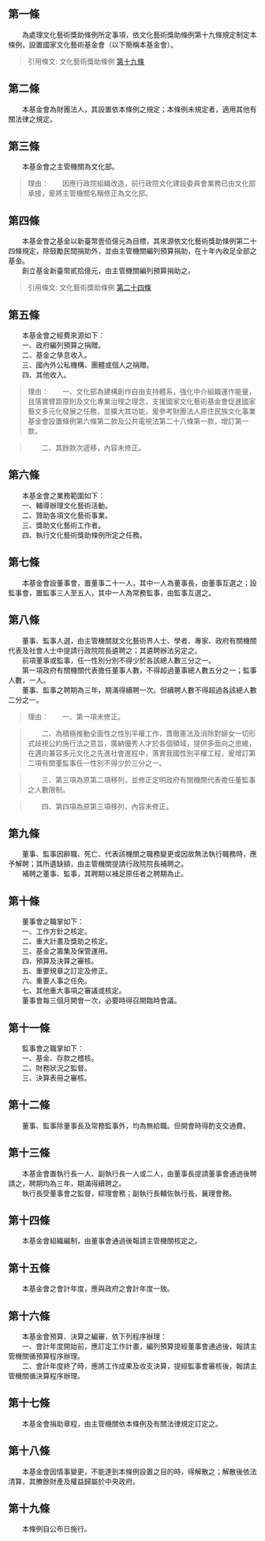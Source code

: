 第一條 
-------
　　為處理文化藝術獎助條例所定事項，依文化藝術獎助條例第十九條規定制定本條例，設置國家文化藝術基金會（以下簡稱本基金會）。  
> 引用條文: 文化藝術獎助條例 [第十九條](../../文化觀光/文化政務/文化藝術獎助條例.md#第十九條-國家文化藝術基金會之設置)



第二條 
-------
　　本基金會為財團法人，其設置依本條例之規定；本條例未規定者，適用其他有關法律之規定。  


第三條 
-------
　　本基金會之主管機關為文化部。  
> 理由：　　因應行政院組織改造，前行政院文化建設委員會業務已由文化部承接，爰將主管機關名稱修正為文化部。



第四條 
-------
　　本基金會之基金以新臺幣壹佰億元為目標，其來源依文化藝術獎助條例第二十四條規定，除鼓勵民間捐助外，並由主管機關編列預算捐助，在十年內收足全部之基金。  
　　創立基金新臺幣貳拾億元，由主管機關編列預算捐助之。  
> 引用條文: 文化藝術獎助條例 [第二十四條](../../文化觀光/文化政務/文化藝術獎助條例.md#第二十四條-基金來源)



第五條 
-------
　　本基金會之經費來源如下：  
　　一、政府編列預算之捐贈。  
　　二、基金之孳息收入。  
　　三、國內外公私機構、團體或個人之捐贈。  
　　四、其他收入。  
> 理由：　　一、文化部為建構創作自由支持體系，強化中介組織運作能量，且落實臂距原則及文化專業治理之理念，支援國家文化藝術基金會促進國家藝文多元化發展之任務，並擴大其功能，爰參考財團法人原住民族文化事業基金會設置條例第六條第二款及公共電視法第二十八條第一款，增訂第一款。

> 　　二、其餘款次遞移，內容未修正。



第六條 
-------
　　本基金會之業務範圍如下：  
　　一、輔導辦理文化藝術活動。  
　　二、贊助各項文化藝術事業。  
　　三、獎助文化藝術工作者。  
　　四、執行文化藝術獎助條例所定之任務。  


第七條 
-------
　　本基金會設董事會，置董事二十一人，其中一人為董事長，由董事互選之；設監事會，置監事三人至五人，其中一人為常務監事，由監事互選之。  


第八條 
-------
　　董事、監事人選，由主管機關就文化藝術界人士、學者、專家、政府有關機關代表及社會人士中提請行政院院長遴聘之；其遴聘辦法另定之。  
　　前項董事或監事，任一性別分別不得少於各該總人數三分之一。  
　　第一項政府有關機關代表擔任董事人數，不得超過董事總人數五分之一；監事人數，一人。  
　　董事、監事之聘期為三年，期滿得續聘一次。但續聘人數不得超過各該總人數二分之一。  
> 理由：　　一、第一項未修正。

> 　　二、為積極推動全面性之性別平權工作，貫徹憲法及消除對婦女一切形式歧視公約施行法之意旨，廣納優秀人才於各個領域，提供多面向之思維，在邁向兼容多元文化之先進社會進程中，落實我國性別平權工程，爰增訂第二項有關董監事任一性別不得少於三分之一。

> 　　三、第三項為原第二項移列，並修正定明政府有關機關代表擔任董監事之人數限制。

> 　　四、第四項為原第三項移列，內容未修正。



第九條 
-------
　　董事、監事因辭職、死亡、代表該機關之職務變更或因故無法執行職務時，應予解聘；其所遺缺額，由主管機關提請行政院院長補聘之。  
　　補聘之董事、監事，其聘期以補足原任者之聘期為止。  


第十條 
-------
　　董事會之職掌如下：  
　　一、工作方針之核定。  
　　二、重大計畫及獎助之核定。  
　　三、基金之籌集及保管運用。  
　　四、預算及決算之審核。  
　　五、重要規章之訂定及修正。  
　　六、重要人事之任免。  
　　七、其他重大事項之審議或核定。  
　　董事會每三個月開會一次，必要時得召開臨時會議。  


第十一條 
---------
　　監事會之職掌如下：  
　　一、基金、存款之稽核。  
　　二、財務狀況之監督。  
　　三、決算表冊之審核。  


第十二條 
---------
　　董事、監事除董事長及常務監事外，均為無給職。但開會時得酌支交通費。  


第十三條 
---------
　　本基金會置執行長一人、副執行長一人或二人，由董事長提請董事會通過後聘請之，聘期均為三年，期滿得續聘之。  
　　執行長受董事會之監督，綜理會務；副執行長輔佐執行長，襄理會務。  


第十四條 
---------
　　本基金會組織編制，由董事會通過後報請主管機關核定之。  


第十五條 
---------
　　本基金會之會計年度，應與政府之會計年度一致。  


第十六條 
---------
　　本基金會預算、決算之編審，依下列程序辦理：  
　　一、會計年度開始前，應訂定工作計畫，編列預算提經董事會通過後，報請主管機關循預算程序辦理。  
　　二、會計年度終了時，應將工作成果及收支決算，提經監事會審核後，報請主管機關循決算程序辦理。  


第十七條 
---------
　　本基金會捐助章程，由主管機關依本條例及有關法律規定訂定之。  


第十八條 
---------
　　本基金會因情事變更，不能達到本條例設置之目的時，得解散之；解散後依法清算，其賸餘財產及權益歸屬於中央政府。  


第十九條 
---------
　　本條例自公布日施行。
